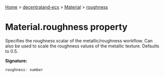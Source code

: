 [Home](./index) &gt; [decentraland-ecs](./decentraland-ecs.md) &gt; [Material](./decentraland-ecs.material.md) &gt; [roughness](./decentraland-ecs.material.roughness.md)

# Material.roughness property

Specifies the roughness scalar of the metallic/roughness workflow. Can also be used to scale the roughness values of the metallic texture. Defaults to 0.5.

**Signature:**
```javascript
roughness: number
```
